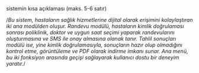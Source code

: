 

sistemin kısa açıklaması (maks. 5-6 satır)

/*Bu sistem, hastaların sağlık hizmetlerine dijital olarak erişimini kolaylaştıran iki ana modülden oluşur. Randevu modülü, hastaların kimlik doğrulaması sonrası poliklinik, doktor ve uygun saat seçimi yaparak randevularını oluşturmasına ve SMS ile onay almasına olanak tanır. Tahlil sonuçları modülü ise, yine kimlik doğrulamasıyla, sonuçların hazır olup olmadığını kontrol etme, görüntüleme ve PDF olarak indirme imkanı sunar. Ana menü, bu iki fonksiyon arasında geçişi sağlayarak kullanıcı dostu bir deneyim yaratır.*/
